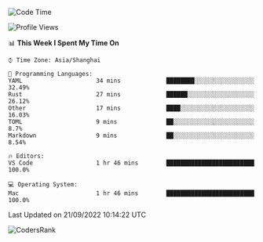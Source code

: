 <!--START_SECTION:waka-->
![Code Time](http://img.shields.io/badge/Code%20Time-1%2C679%20hrs%201%20min-blue)

![Profile Views](http://img.shields.io/badge/Profile%20Views-28-blue)

📊 **This Week I Spent My Time On** 

```text
⌚︎ Time Zone: Asia/Shanghai

💬 Programming Languages: 
YAML                     34 mins             ████████░░░░░░░░░░░░░░░░░   32.49% 
Rust                     27 mins             ██████░░░░░░░░░░░░░░░░░░░   26.12% 
Other                    17 mins             ████░░░░░░░░░░░░░░░░░░░░░   16.03% 
TOML                     9 mins              ██░░░░░░░░░░░░░░░░░░░░░░░   8.7% 
Markdown                 9 mins              ██░░░░░░░░░░░░░░░░░░░░░░░   8.54%

🔥 Editors: 
VS Code                  1 hr 46 mins        █████████████████████████   100.0%

💻 Operating System: 
Mac                      1 hr 46 mins        █████████████████████████   100.0%

```


 Last Updated on 21/09/2022 10:14:22 UTC
<!--END_SECTION:waka-->

![CodersRank](https://cr-skills-chart-widget.azurewebsites.net/api/api?username=BugenZhao&padding=16&tooltip=true&branding=false&sort-by-score=true&skills=Rust%2C%20Swift%2C%20C%2C%20TypeScript%2C%20Java%2C%20Go%2C%20Dart%2C%20C%2B%2B%2C%20Python%2C%20Assembly%2C%20Shell%2C%20Kotlin)
